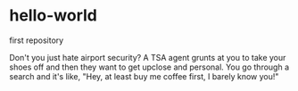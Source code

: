 # hello-world
first repository

Don't you just hate airport security? A TSA agent grunts at you to take your shoes off and then they want to get upclose and personal. You go through a search and it's like, "Hey, at least buy me coffee first, I barely know you!"
